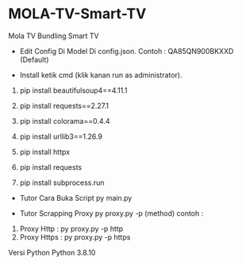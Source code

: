# MOLA-TV-Smart-TV
Mola TV Bundling Smart TV

- Edit Config Di Model Di config.json.
Contoh : QA85QN900BKXXD (Default)

- Install ketik cmd (klik kanan run as administrator).

1. pip install beautifulsoup4==4.11.1

2. pip install requests==2.27.1

3. pip install colorama==0.4.4

4. pip install urllib3==1.26.9

5. pip install httpx

6. pip install requests

7. pip install subprocess.run

- Tutor Cara Buka Script
py main.py

- Tutor Scrapping Proxy
py proxy.py -p (method)
contoh : 
1. Proxy Http : py proxy.py -p http
2. Proxy Https : py proxy.py -p https

Versi Python Python 3.8.10
